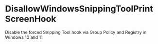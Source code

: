 # DisallowWindowsSnippingToolPrintScreenHook
Disable the forced Snipping Tool hook via Group Policy and Registry in Windows 10 and 11
